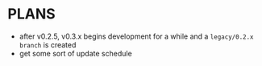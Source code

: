 # PLANS
- after v0.2.5, v0.3.x begins development for a while and a ```legacy/0.2.x branch``` is created
- get some sort of update schedule
